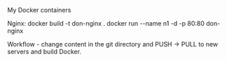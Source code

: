 My Docker containers

Nginx:
docker build -t don-nginx .
docker run --name n1 -d -p 80:80 don-nginx

Workflow - change content in the git directory and PUSH -> PULL to new servers and build Docker.  
